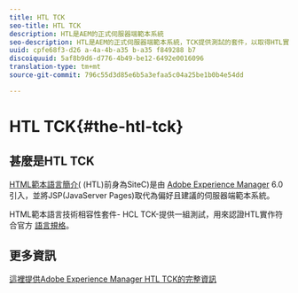 ```yaml
---
title: HTL TCK
seo-title: HTL TCK
description: HTL是AEM的正式伺服器端範本系統
seo-description: HTL是AEM的正式伺服器端範本系統，TCK提供測試的套件，以取得HTL實作的認證。
uuid: cpfe68f3-d26 a-4a-4b-a35 b-a35 f849288 b7
discoiquuid: 5af8b9d6-d776-4b49-be12-6492e0016096
translation-type: tm+mt
source-git-commit: 796c55d3d85e6b5a3efaa5c04a25be1b0b4e54dd

---
```



# HTL TCK{#the-htl-tck}

## 甚麼是HTL TCK

[HTML範本語言簡介(](https://docs.adobe.com/docs/en/htl.html "HTML範本語言") (HTL)前身為SiteC)是由 [Adobe Experience Manager](http://www.adobe.com/solutions/web-experience-management.html) 6.0引入，並將JSP(JavaServer Pages)取代為偏好且建議的伺服器端範本系統。

HTML範本語言技術相容性套件- HCL TCK-提供一組測試，用來認證HTL實作符合官方 [語言規格](https://github.com/adobe/htl-spec)。

## 更多資訊

[這裡提供Adobe Experience Manager HTL TCK的完整資訊](https://github.com/adobe/htl-tck)
